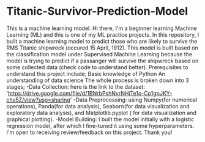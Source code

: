 # Titanic-Survivor-Prediction-Model
This is a machine learning model.
Hi there,
I'm a beginner learning Machine Learning (ML) and this is one of my ML practice projects. 
In this repository, I built a machine learning model to predict those who are likely to survive the RMS Titanic shipwreck (occured 15 April, 1912).
This model is built based on the classification model under Supervised Machine Learning because the model is trying to predict if a passanger will survive the shipwreck based on some collected data (check code to understand better).
Prerequisites to understand this project include;
Basic knowledge of Python
An understanding of data science
The whole process is broken down into 3 stages;
-Data Collection: here is the link to the dataset: 'https://drive.google.com/file/d/1BNrbPshNvrNHiTe1o-Cp1gpJKY-chv5Z/view?usp=sharing'
-Data Preprocessing: using Numpy(for numerical operations), Panda(for data analysis), Seaborn(for data visualization and exploratory data analysis), and Matplotlib.pyplot ( for data visualization and graphical plotting).
-Model Building: I built the model initially with a logistic regression model, after which I fine-tuned it using some hyperparameters.
I'm open to receiving review/feedback on this project.
Thank you!
